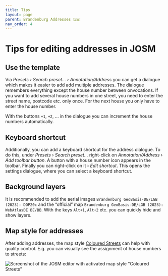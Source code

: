 ```yaml
---
title: Tips
layout: page
parent: Brandenburg Addresses 🇬🇧
nav_order: 4
---
```


# Tips for editing addresses in JOSM


## Use the template

Via *Presets › Search preset… › Annotation/Address* you can get a
dialogue which makes it easier to add add multiple addresses. The dialogue
remembers everything except the house number between onvocations. If you want
to add several house numbers in one street, you need to enter the street name,
postcode etc. only once. For the next house you only have to enter the house
number.

With the buttons `+1`, `+2`, … in the dialogue you can increment the house
numbers automatically.


## Keyboard shortcut

Additionally, you can add a keyboard shortcut for the address dialogue.  To do
this, under *Presets › Search preset…* right-click on *Annotation/Address › Add
toolbar button*. A button with a house number icon appears in the toolbar.
Finally you can right-click on it › *Edit shortcut*. This opens the settings
dialogue, where you can select a keyboard shortcut.


## Background layers

It is recommended to add the aerial images `Brandenburg GeoBasis-DE/LGB (2023):
DOP20c` and the “official” map `Brandenburg GeoBasis-DE/LGB (2023): WebAtlasDE
BE/BB`. With the keys `Alt+1`, `Alt+2` etc. you can quickly hide and show
layers.


## Map style for addresses

After adding addresses, the map style
[Coloured Streets](https://josm.openstreetmap.de/wiki/Styles/Coloured_Streets)
can help with quality control. E.g. you can visually see the assignment of
house numbers to streets:

![Screenshot of the JOSM editor with activated map style "Coloured Streets"](/brandenburg-addresses/assets/images/coloured_streets.jpg)



